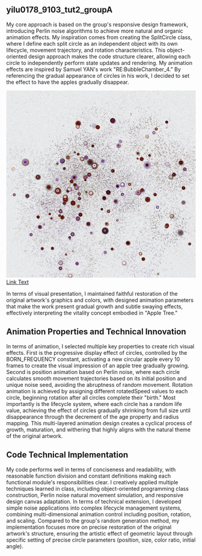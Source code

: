 ## yilu0178_9103_tut2_groupA

My core approach is based on the group's responsive design framework, introducing Perlin noise algorithms to achieve more natural and organic animation effects. My inspiration comes from creating the SplitCircle class, where I define each split circle as an independent object with its own lifecycle, movement trajectory, and rotation characteristics. This object-oriented design approach makes the code structure clearer, allowing each circle to independently perform state updates and rendering. My animation effects are inspired by Samuel YAN's work "RE:BubbleChamber_4." By referencing the gradual appearance of circles in his work, I decided to set the effect to have the apples gradually disappear.

![RE:BubbleChamber_4](<image (1).png>)
[Link Text](https://openprocessing.org/sketch/1716930)

In terms of visual presentation, I maintained faithful restoration of the original artwork's graphics and colors, with designed animation parameters that make the work present gradual growth and subtle swaying effects, effectively interpreting the vitality concept embodied in "Apple Tree."

## Animation Properties and Technical Innovation

In terms of animation, I selected multiple key properties to create rich visual effects. First is the progressive display effect of circles, controlled by the BORN_FREQUENCY constant, activating a new circular apple every 10 frames to create the visual impression of an apple tree gradually growing. Second is position animation based on Perlin noise, where each circle calculates smooth movement trajectories based on its initial position and unique noise seed, avoiding the abruptness of random movement. Rotation animation is achieved by assigning different rotatedSpeed values to each circle, beginning rotation after all circles complete their "birth." Most importantly is the lifecycle system, where each circle has a random life value, achieving the effect of circles gradually shrinking from full size until disappearance through the decrement of the age property and radius mapping. This multi-layered animation design creates a cyclical process of growth, maturation, and withering that highly aligns with the natural theme of the original artwork.

## Code Technical Implementation

My code performs well in terms of conciseness and readability, with reasonable function division and constant definitions making each functional module's responsibilities clear. I creatively applied multiple techniques learned in class, including object-oriented programming class construction, Perlin noise natural movement simulation, and responsive design canvas adaptation. In terms of technical extension, I developed simple noise applications into complex lifecycle management systems, combining multi-dimensional animation control including position, rotation, and scaling. Compared to the group's random generation method, my implementation focuses more on precise restoration of the original artwork's structure, ensuring the artistic effect of geometric layout through specific setting of precise circle parameters (position, size, color ratio, initial angle).